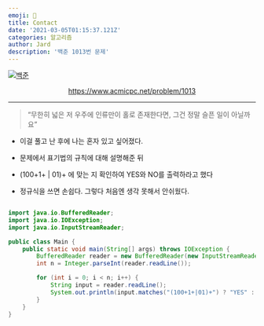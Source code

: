 ```yaml
---
emoji: 🧢
title: Contact
date: '2021-03-05T01:15:37.121Z'
categories: 알고리즘
author: Jard
description: '백준 1013번 문제'
---
```


[![백준](https://d2gd6pc034wcta.cloudfront.net/images/logo@2x.png)](https://www.acmicpc.net/problem/1013)

<div style="text-align:center"><a href="https://www.acmicpc.net/problem/1013">https://www.acmicpc.net/problem/1013</a></div>

---

> “무한히 넓은 저 우주에 인류만이 홀로 존재한다면, 그건 정말 슬픈 일이 아닐까요”

- 이걸 풀고 난 후에 나는 혼자 있고 싶어졌다.

- 문제에서 표기법의 규칙에 대해 설명해준 뒤
- (100+1+ | 01)+ 에 맞는 지 확인하여 YES와 NO를 출력하라고 했다

- 정규식을 쓰면 손쉽다. 그렇다 처음엔 생각 못해서 안쉬웠다.

```java

import java.io.BufferedReader;
import java.io.IOException;
import java.io.InputStreamReader;

public class Main {
    public static void main(String[] args) throws IOException {
        BufferedReader reader = new BufferedReader(new InputStreamReader(System.in));
        int n = Integer.parseInt(reader.readLine());

        for (int i = 0; i < n; i++) {
            String input = reader.readLine();
            System.out.println(input.matches("(100+1+|01)+") ? "YES" : "NO");
        }
    }
}

```
